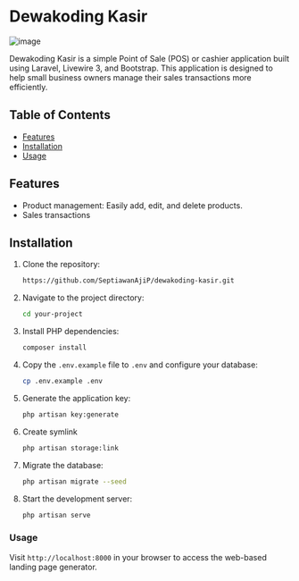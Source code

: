 # Dewakoding Kasir

![image](https://raw.githubusercontent.com/SeptiawanAjiP/dewakoding-kasir/master/image.jpeg)

Dewakoding Kasir is a simple Point of Sale (POS) or cashier application built using Laravel, Livewire 3, and Bootstrap. This application is designed to help small business owners manage their sales transactions more efficiently.

## Table of Contents

- [Features](#features)
- [Installation](#installation)
- [Usage](#usage)

## Features

- Product management: Easily add, edit, and delete products.
- Sales transactions

## Installation

1. Clone the repository:

    ```bash
    https://github.com/SeptiawanAjiP/dewakoding-kasir.git
    ```

2. Navigate to the project directory:

    ```bash
    cd your-project
    ```

3. Install PHP dependencies:

    ```bash
    composer install
    ```

4. Copy the `.env.example` file to `.env` and configure your database:

    ```bash
    cp .env.example .env
    ```

5. Generate the application key:

    ```bash
    php artisan key:generate
    ```
6. Create symlink

    ```bash
    php artisan storage:link
    ```

7. Migrate the database:

    ```bash
    php artisan migrate --seed
    ```

8. Start the development server:

    ```bash
    php artisan serve
    ```

### Usage

Visit `http://localhost:8000` in your browser to access the web-based landing page generator.
